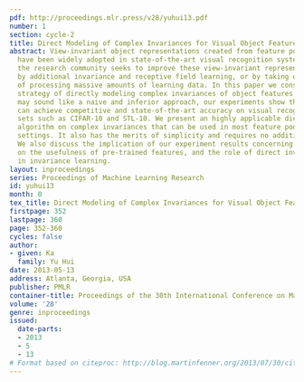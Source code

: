 ```yaml
---
pdf: http://proceedings.mlr.press/v28/yuhui13.pdf
number: 1
section: cycle-2
title: Direct Modeling of Complex Invariances for Visual Object Features
abstract: View-invariant object representations created from feature pooling networks
  have been widely adopted in state-of-the-art visual recognition systems. Recently,
  the research community seeks to improve these view-invariant representations further
  by additional invariance and receptive field learning, or by taking on the challenge
  of processing massive amounts of learning data. In this paper we consider an alternate
  strategy of directly modeling complex invariances of object features. While this
  may sound like a naive and inferior approach, our experiments show that this approach
  can achieve competitive and state-of-the-art accuracy on visual recognition data
  sets such as CIFAR-10 and STL-10. We present an highly applicable dictionary learning
  algorithm on complex invariances that can be used in most feature pooling network
  settings. It also has the merits of simplicity and requires no additional tuning.
  We also discuss the implication of our experiment results concerning recent observations
  on the usefulness of pre-trained features, and the role of direct invariance modeling
  in invariance learning.
layout: inproceedings
series: Proceedings of Machine Learning Research
id: yuhui13
month: 0
tex_title: Direct Modeling of Complex Invariances for Visual Object Features
firstpage: 352
lastpage: 360
page: 352-360
cycles: false
author:
- given: Ka
  family: Yu Hui
date: 2013-05-13
address: Atlanta, Georgia, USA
publisher: PMLR
container-title: Proceedings of the 30th International Conference on Machine Learning
volume: '28'
genre: inproceedings
issued:
  date-parts:
  - 2013
  - 5
  - 13
# Format based on citeproc: http://blog.martinfenner.org/2013/07/30/citeproc-yaml-for-bibliographies/
---
```

